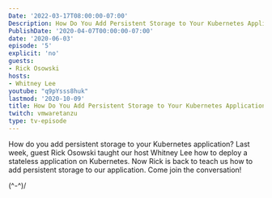 ```yaml
---
Date: '2022-03-17T08:00:00-07:00'
Description: How Do You Add Persistent Storage to Your Kubernetes Application?
PublishDate: '2020-04-07T00:00:00-07:00'
date: '2020-06-03'
episode: '5'
explicit: 'no'
guests:
- Rick Osowski
hosts:
- Whitney Lee
youtube: "q9pYsss8huk"
lastmod: '2020-10-09'
title: How Do You Add Persistent Storage to Your Kubernetes Application?
twitch: vmwaretanzu
type: tv-episode
---
```


How do you add persistent storage to your Kubernetes application?  Last week, guest Rick Osowski 
taught our host Whitney Lee how to deploy a stateless application on Kubernetes.  Now Rick is back
to teach us how to add persistent storage to our application.  Come join the conversation!

\(^-^)/ 
